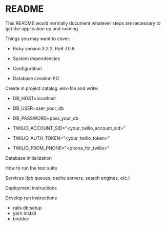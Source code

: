 # README

This README would normally document whatever steps are necessary to get the
application up and running.

Things you may want to cover:

* Ruby version 3.2.2, RoR 7.0.8

* System dependencies

* Configuration

* Database creation PG

Create in project catalog .env-file and write:

* DB_HOST=localhost

* DB_USER=user_your_db

* DB_PASSWORD=pass_your_db

* TWILIO_ACCOUNT_SID="<your_twilio_account_sid>"

* TWILIO_AUTH_TOKEN="<your_twilio_token>"

* TWILIO_FROM_PHONE="<phone_for_twilio>"

Database initialization

How to run the test suite

Services (job queues, cache servers, search engines, etc.)

Deployment instructions

Develop run instructions

* rails db:setup
* yarn install
* bin/dev


